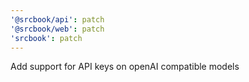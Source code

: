 ```yaml
---
'@srcbook/api': patch
'@srcbook/web': patch
'srcbook': patch
---
```


Add support for API keys on openAI compatible models
